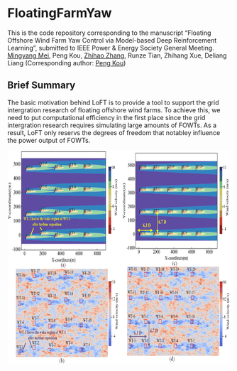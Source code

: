 # FloatingFarmYaw
This is the code repository corresponding to the manuscript “Floating Offshore Wind Farm Yaw Control via Model-based Deep Reinforcement Learning”, submitted to IEEE Power & Energy Society General Meeting. [Mingyang Mei](https://scholar.google.com/citations?user=jpXmO2UAAAAJ&hl=zh-CN), Peng Kou,  [Zhihao Zhang](https://scholar.google.com/citations?hl=zh-CN&user=Qfr4gA4AAAAJ), Runze Tian, Zhihang Xue, Deliang Liang (Corresponding author: [Peng Kou](https://gr.xjtu.edu.cn/en/web/koupeng))

## Brief Summary
   The basic motivation behind LoFT is to provide a tool to support the grid intergration research of floating offshore wind farms. To achieve this, we need to put computational efficiency in the first place since the grid intergration research requires simulating large amounts of FOWTs. As a result, LoFT  only reservs the degrees of freedom that notabley influence the power output of FOWTs. 

<div align=center>
     <img src="Results/Wind Farm.png" height="480"/> 
</div>
